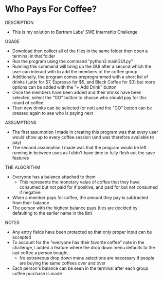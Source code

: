 # Who Pays For Coffee?

DESCRIPTION
- This is my solution to Bertram Labs' SWE Internship Challenge

USAGE
- Download then collect all of the files in the same folder then open a terminal in that folder
- Run the program using the command "python3 mainGUI.py"
- Running this command will bring up the GUI after a second which the user can interact with to add the members of the coffee group
- Additionally, the program comes preprogrammed with a short list of drinks (Latte for $7, Espresso for $5, and Black Coffee for $3) but more options can be added with the "+ Add Drink" button
- Once the members have been added and their drinks have been selected, select the "GO" button to choose who should pay for this round of coffee
- Then new drinks can be selected (or not) and the "GO" button can be pressed again to see who is paying next

ASSUMPTIONS
- The first assumption I made in creating this program was that every user would show up to every coffee session (and was therefore available to pay)
- The second assumption I made was that the program would be left running in between uses as I didn't have time to fully flesh out the save features

THE ALGORITHM
- Everyone has a balance attached to them
  - This represents the monetary value of coffee that they have consumed but not paid for if positive, and paid for but not consumed if negative
- When a member pays for coffee, the amount they pay is subtracted from their balance
- The person with the highest balance pays (ties are decided by defaulting to the earlier name in the list)

NOTES
- Any entry fields have been protected so that only proper input can be accepted
- To account for the "everyone has their favorite coffee" note in the challenge, I added a feature where the drop down menu defaults to the last coffee a person bought
  - No extraneous drop down menu selections are necessary if people are buying the same coffees over and over
- Each person's balance can be seen in the terminal after each group coffee purchase is made
